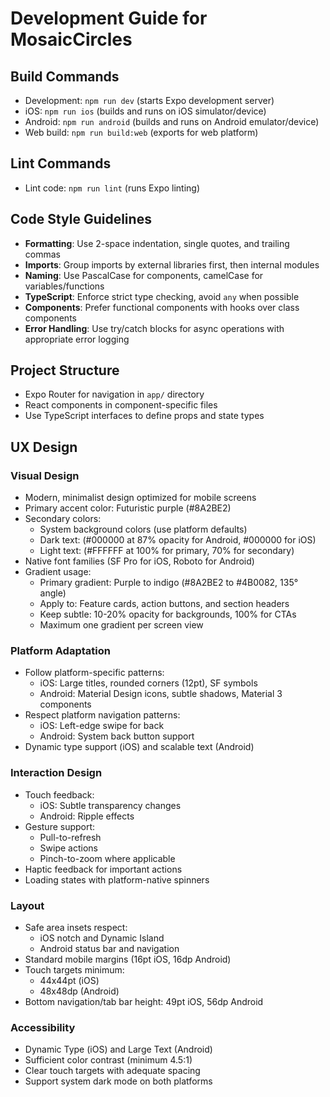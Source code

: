 # Development Guide for MosaicCircles

## Build Commands
- Development: `npm run dev` (starts Expo development server)
- iOS: `npm run ios` (builds and runs on iOS simulator/device)
- Android: `npm run android` (builds and runs on Android emulator/device)
- Web build: `npm run build:web` (exports for web platform)

## Lint Commands
- Lint code: `npm run lint` (runs Expo linting)

## Code Style Guidelines
- **Formatting**: Use 2-space indentation, single quotes, and trailing commas
- **Imports**: Group imports by external libraries first, then internal modules
- **Naming**: Use PascalCase for components, camelCase for variables/functions
- **TypeScript**: Enforce strict type checking, avoid `any` when possible
- **Components**: Prefer functional components with hooks over class components
- **Error Handling**: Use try/catch blocks for async operations with appropriate error logging

## Project Structure
- Expo Router for navigation in `app/` directory
- React components in component-specific files
- Use TypeScript interfaces to define props and state types

## UX Design

### Visual Design
- Modern, minimalist design optimized for mobile screens
- Primary accent color: Futuristic purple (#8A2BE2)
- Secondary colors: 
  - System background colors (use platform defaults)
  - Dark text: (#000000 at 87% opacity for Android, #000000 for iOS)
  - Light text: (#FFFFFF at 100% for primary, 70% for secondary)
- Native font families (SF Pro for iOS, Roboto for Android)
- Gradient usage:
  - Primary gradient: Purple to indigo (#8A2BE2 to #4B0082, 135° angle)
  - Apply to: Feature cards, action buttons, and section headers
  - Keep subtle: 10-20% opacity for backgrounds, 100% for CTAs
  - Maximum one gradient per screen view

### Platform Adaptation
- Follow platform-specific patterns:
  - iOS: Large titles, rounded corners (12pt), SF symbols
  - Android: Material Design icons, subtle shadows, Material 3 components
- Respect platform navigation patterns:
  - iOS: Left-edge swipe for back
  - Android: System back button support
- Dynamic type support (iOS) and scalable text (Android)

### Interaction Design
- Touch feedback:
  - iOS: Subtle transparency changes
  - Android: Ripple effects
- Gesture support:
  - Pull-to-refresh
  - Swipe actions
  - Pinch-to-zoom where applicable
- Haptic feedback for important actions
- Loading states with platform-native spinners

### Layout
- Safe area insets respect:
  - iOS notch and Dynamic Island
  - Android status bar and navigation
- Standard mobile margins (16pt iOS, 16dp Android)
- Touch targets minimum:
  - 44x44pt (iOS)
  - 48x48dp (Android)
- Bottom navigation/tab bar height: 49pt iOS, 56dp Android

### Accessibility
- Dynamic Type (iOS) and Large Text (Android)
- Sufficient color contrast (minimum 4.5:1)
- Clear touch targets with adequate spacing
- Support system dark mode on both platforms